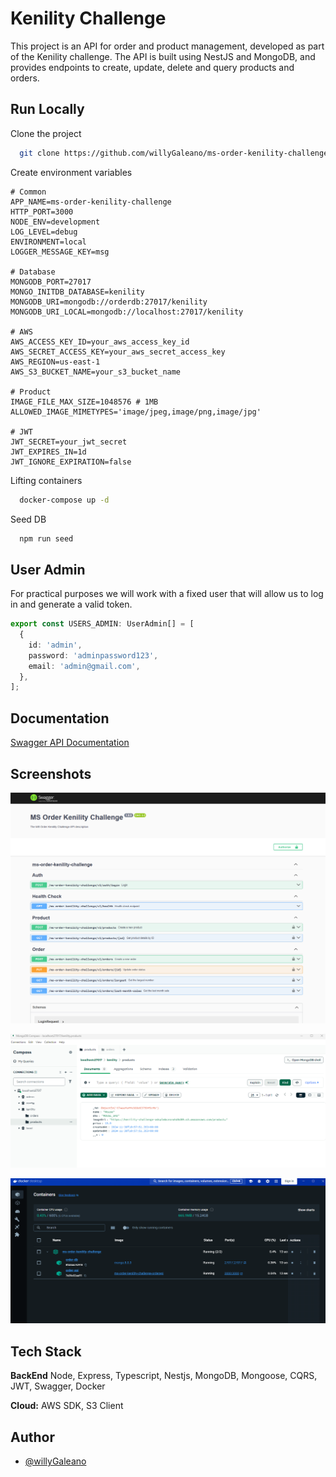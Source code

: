 
# Kenility Challenge

This project is an API for order and product management, developed as part of the Kenility challenge. The API is built using NestJS and MongoDB, and provides endpoints to create, update, delete and query products and orders.

## Run Locally

Clone the project

```bash
  git clone https://github.com/willyGaleano/ms-order-kenility-challenge.git
```

Create environment variables

```properties
# Common
APP_NAME=ms-order-kenility-challenge
HTTP_PORT=3000
NODE_ENV=development
LOG_LEVEL=debug
ENVIRONMENT=local
LOGGER_MESSAGE_KEY=msg

# Database
MONGODB_PORT=27017
MONGO_INITDB_DATABASE=kenility
MONGODB_URI=mongodb://orderdb:27017/kenility
MONGODB_URI_LOCAL=mongodb://localhost:27017/kenility

# AWS
AWS_ACCESS_KEY_ID=your_aws_access_key_id
AWS_SECRET_ACCESS_KEY=your_aws_secret_access_key
AWS_REGION=us-east-1
AWS_S3_BUCKET_NAME=your_s3_bucket_name

# Product
IMAGE_FILE_MAX_SIZE=1048576 # 1MB
ALLOWED_IMAGE_MIMETYPES='image/jpeg,image/png,image/jpg'

# JWT
JWT_SECRET=your_jwt_secret
JWT_EXPIRES_IN=1d
JWT_IGNORE_EXPIRATION=false
```

Lifting containers

```bash
  docker-compose up -d
```

Seed DB

```bash
  npm run seed
```

## User Admin

For practical purposes we will work with a fixed user that will allow us to log in and generate a valid token.

```typescript
export const USERS_ADMIN: UserAdmin[] = [
  {
    id: 'admin',
    password: 'adminpassword123',
    email: 'admin@gmail.com',
  },
];
```

## Documentation

[Swagger API Documentation](http://127.0.0.1:3000/ms-order-kenility-challenge/v1/api-docs)

## Screenshots

![swagger](./etc/images/swagger.png)

![mongodb](./etc/images/mongodb.png)

![docker](./etc/images/docker.png)

## Tech Stack

**BackEnd** Node, Express, Typescript, Nestjs, MongoDB, Mongoose, CQRS, JWT, Swagger, Docker

**Cloud:** AWS SDK, S3 Client

## Author

- [@willyGaleano](https://github.com/willyGaleano)

